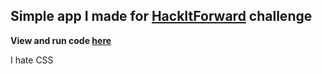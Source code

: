 ## Simple app I made for [HackItForward](https://hackitforward.com/challenge/20/#searchModalDialog) challenge  

**View and run code [here](https://KuriusChatApp-1.3gigs.repl.co)**

I hate CSS
